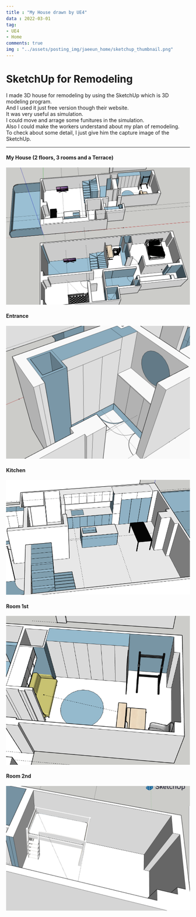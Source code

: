 ```yaml
---
title : "My House drawn by UE4"
data : 2022-03-01
tag:
- UE4
- Home
comments: true
img : "../assets/posting_img/jaeeun_home/sketchup_thumbnail.png"
---
```


# SketchUp for Remodeling

I made 3D house for remodeling by using the SketchUp which is 3D modeling program.  
And I used it just free version though their website.  
It was very useful as simulation.  
I could move and arrage some funitures in the simulation.  
Also I could make the workers understand about my plan of remodeling.  
To check about some detail, I just give him the capture image of the SketchUp.  

---

#### My House (2 floors, 3 rooms and a Terrace)
<img src="../assets/posting_img/jaeeun_home/sketchup_all.png"/>

#### Entrance
<img src="../assets/posting_img/jaeeun_home/sketchup_entrance.png"/>

#### Kitchen
<img src="../assets/posting_img/jaeeun_home/sketchup_kitchen.png"/>

#### Room 1st
<img src="../assets/posting_img/jaeeun_home/sketchup_room1.png"/>

#### Room 2nd
<img src="../assets/posting_img/jaeeun_home/sketchup_room2.png"/>
